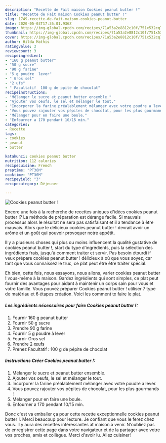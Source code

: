 ```yaml
---
description: "Recette de Fait maison Cookies peanut butter !"
title: "Recette de Fait maison Cookies peanut butter !"
slug: 1749-recette-de-fait-maison-cookies-peanut-butter
date: 2020-05-03T17:36:01.936Z
image: https://img-global.cpcdn.com/recipes/71a53a2e8812c10f/751x532cq70/cookies-peanut-butter-photo-principale-de-la-recette.jpg
thumbnail: https://img-global.cpcdn.com/recipes/71a53a2e8812c10f/751x532cq70/cookies-peanut-butter-photo-principale-de-la-recette.jpg
cover: https://img-global.cpcdn.com/recipes/71a53a2e8812c10f/751x532cq70/cookies-peanut-butter-photo-principale-de-la-recette.jpg
author: Hilda Mathis
ratingvalue: 3
reviewcount: 3
recipeingredient:
- "160 g peanut butter"
- "50 g sucre"
- "90 g farine"
- "5 g poudre  lever"
- " Gros sel"
- "2 ufs"
- " Facultatif  100 g de ppite de chocolat"
recipeinstructions:
- "Mélanger le sucre et peanut butter ensemble."
- "Ajouter vos oeufs, le sel et mélanger le tout."
- "Incorporer la farine préalablement mélanger avec votre poudre a lever."
- "Vous pouvez rajouter vos pépites de chocolat, pour les plus gourmands !"
- "Mélanger pour en faire une boule."
- "Enfourner a 170 pendant 10/15 min."
categories:
- Recette
tags:
- cookies
- peanut
- butter

katakunci: cookies peanut butter 
nutrition: 112 calories
recipecuisine: French
preptime: "PT36M"
cooktime: "PT30M"
recipeyield: "3"
recipecategory: Déjeuner

---
```



![Cookies peanut butter !](https://img-global.cpcdn.com/recipes/71a53a2e8812c10f/751x532cq70/cookies-peanut-butter-photo-principale-de-la-recette.jpg)

Encore une fois à la recherche de recettes uniques d'idées cookies peanut butter !? La méthode de préparation est dérange facile. Si mauvais processus alors le résultat ne sera pas satisfaisant et il a tendance à être mauvais. Alors que le délicieux cookies peanut butter ! devrait avoir un arôme et un goût qui pouvoir provoquer notre appétit.

Il y a plusieurs choses qui plus ou moins influencent la qualité gustative de cookies peanut butter !, start du type d'ingrédients, puis la sélection des ingrédients frais, jusqu'à comment traiter et servir. Pas besoin étourdi if veux prépare cookies peanut butter ! délicieux à où que vous soyez, car tant que vous connaissez le truc, ce plat peut être être traiter spécial.




Eh bien, cette fois, nous essayons, nous allons, varier cookies peanut butter ! vous-même à la maison. Gardez ingrédients qui sont simples, ce plat peut fournir des avantages pour aidant à maintenir un corps sain pour vous et votre famille. Vous pouvez préparer Cookies peanut butter ! utiliser 7 type de matériau et 6 étapes création. Voici les comment to faire le plat.

<!--inarticleads1-->

##### Les ingrédients nécessaires pour faire Cookies peanut butter !:

1. Fournir 160 g peanut butter
1. Fournir 50 g sucre
1. Prendre 90 g farine
1. Fournir 5 g poudre à lever
1. Fournir  Gros sel
1. Prendre 2 œufs
1. Prenez  Facultatif : 100 g de pépite de chocolat




<!--inarticleads2-->

##### Instructions Créer Cookies peanut butter !:

1. Mélanger le sucre et peanut butter ensemble.
1. Ajouter vos oeufs, le sel et mélanger le tout.
1. Incorporer la farine préalablement mélanger avec votre poudre a lever.
1. Vous pouvez rajouter vos pépites de chocolat, pour les plus gourmands !
1. Mélanger pour en faire une boule.
1. Enfourner a 170 pendant 10/15 min.





Donc c'est va emballer ça pour cette recette exceptionnelle cookies peanut butter !. Merci beaucoup pour lecture. Je confiant que vous le ferez chez vous. Il y aura des recettes  intéressantes at maison à venir. N'oubliez pas de enregistrer cette page dans votre navigateur et de la partager avec votre vos proches, amis et collègue. Merci d'avoir lu. Allez cuisiner!
